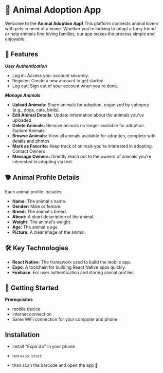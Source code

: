
# 🐾 Animal Adoption App
Welcome to the **Animal Adoption App!** This platform connects animal lovers with pets in need of a home. Whether you're looking to adopt a furry friend or help animals find loving families, our app makes the process simple and enjoyable.

## 📱 Features

***User Authentication***

 - Log in: Access your account securely.
 - Register: Create a new account to get started.
 -  Log out: Sign out of
   your account when you're done.

***Manage Animals***

 - **Upload Animals:** Share animals for adoption, organized by category
   (e.g., dogs, cats, birds).
 - **Edit Animal Details:** Update information about the animals you've
   uploaded.
 - **Delete Animals:** Remove animals no longer available for adoption.
   Explore Animals
 - **Browse Animals:** View all animals available for adoption, complete
   with details and photos
 - **Mark as Favorite:** Keep track of animals you're interested in
   adopting. Contact Owners
 - **Message Owners:** Directly reach out to the owners of animals you're interested in adopting via text.

## 🐕 Animal Profile Details
Each animal profile includes:

 - **Name:** The animal's name.
 - **Gender:** Male or female.
 - **Breed:** The animal's breed.
 - **About:** A short description of the animal.
 - **Weight:** The animal's weight.
 - **Age:** The animal's age.
 - **Picture:** A clear image of the animal.

## 🛠 Key Technologies

-   **React Native**: The framework used to build the mobile app.
-   **Expo**: A toolchain for building React Native apps quickly.
-   **Firebase**: For user authentication and storing animal profiles.

## 🚀 Getting Started
**Prerequisites**

 - mobile device
 - Internet connection
 - Same WiFi connection for your computer and phone

## Installation

 - install "Expo Go" in your phone
 - run `expo start`

 - than scan the barcode and open the app 🦜
